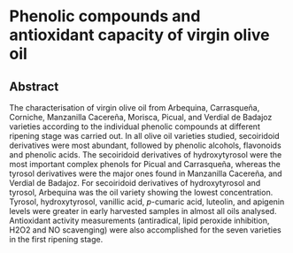 # Phenolic compounds and antioxidant capacity of virgin olive oil

## Abstract

The characterisation of virgin olive oil from Arbequina, Carrasqueña, Corniche, Manzanilla Cacereña, Morisca, Picual, and Verdial de Badajoz varieties according to the individual phenolic compounds at different ripening stage was carried out. In all olive oil varieties studied, secoiridoid derivatives were most abundant, followed by phenolic alcohols, flavonoids and phenolic acids. The secoiridoid derivatives of hydroxytyrosol were the most important complex phenols for Picual and Carrasqueña, whereas the tyrosol derivatives were the major ones found in Manzanilla Cacereña, and Verdial de Badajoz. For secoiridoid derivatives of hydroxytyrosol and tyrosol, Arbequina was the oil variety showing the lowest concentration. Tyrosol, hydroxytyrosol, vanillic acid, _p_-cumaric acid, luteolin, and apigenin levels were greater in early harvested samples in almost all oils analysed. Antioxidant activity measurements (antiradical, lipid peroxide inhibition, H2O2 and NO scavenging) were also accomplished for the seven varieties in the first ripening stage.